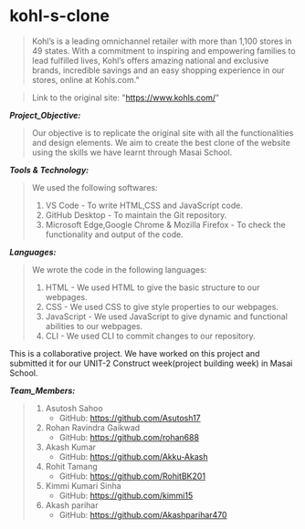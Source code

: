 # kohl-s-clone

>Kohl’s is a leading omnichannel retailer with more than 1,100 stores in 49 states. With a commitment to inspiring and empowering families to lead fulfilled lives, Kohl’s offers amazing national and exclusive brands, incredible savings and an easy shopping experience in our stores, online at Kohls.com."

>Link to the original site: "https://www.kohls.com/"

***Project_Objective:***
>Our objective is to replicate the original site with all the functionalities and design elements. We aim to create the best clone of the website using the skills we have learnt through Masai School.

***Tools & Technology:***
>We used the following softwares: 
>1. VS Code - To write HTML,CSS and JavaScript code. 
>2. GitHub Desktop - To maintain the Git repository. 
>3. Microsoft Edge,Google Chrome & Mozilla Firefox - To check the functionality and output of the code.

***Languages:***
>We wrote the code in the following languages: 
>1. HTML - We used HTML to give the basic structure to our webpages. 
>2. CSS - We used CSS to give style properties to our webpages. 
>3. JavaScript - We used JavaScript to give dynamic and functional abilities to our webpages. 
>4. CLI - We used CLI to commit changes to our repository.

This is a collaborative project. We have worked on this project and submitted it for our UNIT-2 Construct week(project building week) in Masai School.

***Team_Members:*** 
  >1. Asutosh Sahoo
   >    - GitHub: https://github.com/Asutosh17
  >2. Rohan Ravindra Gaikwad
   >    - GitHub: https://github.com/rohan688 
  >3. Akash Kumar
   >    - GitHub: https://github.com/Akku-Akash 
  >4. Rohit Tamang
   >    - GitHub: https://github.com/RohitBK201
  >5. Kimmi Kumari Sinha
   >    - GitHub: https://github.com/kimmi15
  >6. Akash parihar
   >    - GitHub: https://github.com/Akashparihar470
